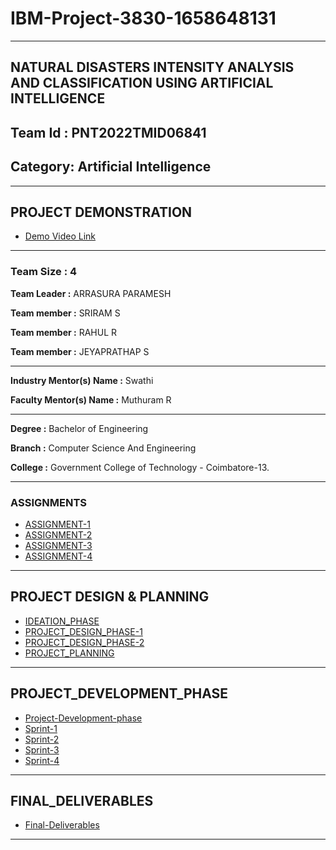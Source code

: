 # IBM-Project-3830-1658648131
---

## NATURAL DISASTERS INTENSITY ANALYSIS AND CLASSIFICATION USING ARTIFICIAL INTELLIGENCE
## Team Id : PNT2022TMID06841
## Category: Artificial Intelligence
---
## PROJECT DEMONSTRATION
- [Demo Video Link](https://loom.com/share/63b96a9f2d524d42a8e195462d9d8c43)
---

### Team Size : 4

**Team Leader :** ARRASURA PARAMESH

**Team member :** SRIRAM S

**Team member :** RAHUL R

**Team member :** JEYAPRATHAP S

---

**Industry Mentor(s) Name :** Swathi

**Faculty Mentor(s) Name :** Muthuram R

---

**Degree :** Bachelor of Engineering

**Branch :** Computer Science And Engineering

**College :** Government College of Technology - Coimbatore-13.

---
### ASSIGNMENTS

- [ASSIGNMENT-1](https://github.com/IBM-EPBL/IBM-Project-3830-1658648131/tree/main/ASSIGNMENTS/ASSIGNMENT%201)
- [ASSIGNMENT-2](https://github.com/IBM-EPBL/IBM-Project-3830-1658648131/tree/main/ASSIGNMENTS/ASSIGNMENT_2)
- [ASSIGNMENT-3](https://github.com/IBM-EPBL/IBM-Project-3830-1658648131/tree/main/ASSIGNMENTS/ASSIGNMENT_3)
- [ASSIGNMENT-4](https://github.com/IBM-EPBL/IBM-Project-3830-1658648131/tree/main/ASSIGNMENTS/ASSIGNMENT_4)

---
## PROJECT DESIGN & PLANNING

- [IDEATION_PHASE](https://github.com/IBM-EPBL/IBM-Project-3830-1658648131/tree/main/PROJECT%20DESIGN%20%26%20PLANNING/IDEATION_PHASE)
- [PROJECT_DESIGN_PHASE-1](https://github.com/IBM-EPBL/IBM-Project-3830-1658648131/tree/main/PROJECT%20DESIGN%20%26%20PLANNING/PROJECT_DESIGN_PHASE%201)
- [PROJECT_DESIGN_PHASE-2](https://github.com/IBM-EPBL/IBM-Project-3830-1658648131/tree/main/PROJECT%20DESIGN%20%26%20PLANNING/PROJECT_DESIGN_PHASE%202)
- [PROJECT_PLANNING](https://github.com/IBM-EPBL/IBM-Project-3830-1658648131/tree/main/PROJECT%20DESIGN%20%26%20PLANNING/PROJECT_PLANNING)

---

## PROJECT_DEVELOPMENT_PHASE

- [Project-Development-phase](https://github.com/IBM-EPBL/IBM-Project-3830-1658648131/tree/main/PROJECT%20DEVELOPMENT%20PHASE)
- [Sprint-1](https://github.com/IBM-EPBL/IBM-Project-3830-1658648131/tree/main/PROJECT%20DEVELOPMENT%20PHASE/Sprint%201)
- [Sprint-2](https://github.com/IBM-EPBL/IBM-Project-3830-1658648131/tree/main/PROJECT%20DEVELOPMENT%20PHASE/Sprint%202)
- [Sprint-3](https://github.com/IBM-EPBL/IBM-Project-3830-1658648131/tree/main/PROJECT%20DEVELOPMENT%20PHASE/Sprint%203)
- [Sprint-4](https://github.com/IBM-EPBL/IBM-Project-3830-1658648131/tree/main/PROJECT%20DEVELOPMENT%20PHASE/Sprint%204)

---

## FINAL_DELIVERABLES

- [Final-Deliverables](https://github.com/IBM-EPBL/IBM-Project-3830-1658648131/tree/main/Final-Deliverables)

---


